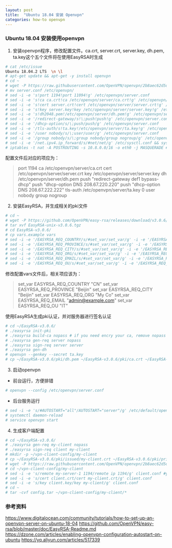 ```yaml
---
layout: post
title:  "Ubuntu 18.04 安装 Openvpn"
categories: how-to openvpn
---
```

### Ubuntu 18.04 安装使用openvpn

1. 安装openvpn程序，修改配置文件。ca.crt, server.crt, server.key, dh.pem, ta.key这个五个文件将在使用EasyRSA时生成
```bash
# cat /etc/issue
Ubuntu 18.04.2 LTS  \n \l
# apt-get update && apt-get -y install openvpn
# cd ~
# wget -P https://raw.githubusercontent.com/OpenVPN/openvpn/2b8aec62d5db2c17d5d4052991bc18272748bf29/sample/sample-config-files/server.conf
# mv server.conf /etc/openvpn/
# sed -i -e 's!port 1194!port 11094!g' /etc/openvpn/server.conf
# sed -i -e 's!ca ca.crt!ca /etc/openvpn/server/ca.crt!g' /etc/openvpn/server.conf
# sed -i -e 's!cert server.crt!cert /etc/openvpn/server/server.crt!g' /etc/openvpn/server.conf
# sed -i -e 's!key server.key!key /etc/openvpn/server/server.key!g' /etc/openvpn/server.conf
# sed -i -e 's!dh2048.pem!/etc/openvpn/server/dh.pem!g' /etc/openvpn/server.conf
# sed -i -e '/redirect-gateway/s!\;push!push!g' /etc/openvpn/server.conf
# sed -i -e '/dhcp-option/s/\;push/push/g' /etc/openvpn/server.conf
# sed -i -e '/tls-auth/s!ta.key!/etc/openvpn/server/ta.key!g' /etc/openvpn/server.conf
# sed -i -e '/user nobody/s/\;user/user/g' /etc/openvpn/server.conf
# sed -i -e '/group nobody/s/\;group nobody/group nogroup/g' /etc/openvpn/server.conf
# sed -i -e '/net.ipv4.ip_forward/s/#net/net/g' /etc/sysctl.conf && sysctl -p
# iptables -t nat -A POSTROUTING -s 10.8.0.0/16 -o eth0 -j MASQUERADE #eth0 needed to change depend your system
```

配置文件后对应的项应为：
>port 1194
>ca /etc/openvpn/server/ca.crt
>cert /etc/openvpn/server/server.crt
>key /etc/openvpn/server/server.key
>dh /etc/openvpn/server/dh.pem
>push "redirect-gateway def1 bypass-dhcp"
>push "dhcp-option DNS 208.67.220.220"
>push "dhcp-option DNS 208.67.222.222"
>tls-auth /etc/openvpn/server/ta.key 0
>user nobody
>group nogroup


2. 安装EasyRSA，并生成相关的pki文件

```bash
# cd ~
# wget -P https://github.com/OpenVPN/easy-rsa/releases/download/v3.0.6/EasyRSA-unix-v3.0.6.tgz
# tar xvf EasyRSA-unix-v3.0.6.tgz
# cd EasyRSA-v3.0.6/
# cp vars.example vars
# sed -i -e '/EASYRSA_REQ_COUNTRY/s/#set_var/set_var/g' -i -e '/EASYRSA_REQ_COUNTRY/s/US/CN/g' vars
# sed -i -e '/EASYRSA_REQ_PROVINCE/s/#set_var/set_var/g' -i -e '/EASYRSA_REQ_PROVINCE/s/California/Beijin/g' vars
# sed -i -e '/EASYRSA_REQ_CITY/s/#set_var/set_var/g' -i -e '/EASYRSA_REQ_CITY/s/San Francisco/Beijin/g' vars
# sed -i -e '/EASYRSA_REQ_ORG/s/#set_var/set_var/g' -i -e '/EASYRSA_REQ_ORG/s/Copyleft Certificate Co/My Co/g' vars
# sed -i -e '/EASYRSA_REQ_EMAIL/s/#set_var/set_var/g' -i -e '/EASYRSA_REQ_EMAIL/s/me@example.net/admin@example.com/g' vars
# sed -i -e '/EASYRSA_REQ_OU/s/#set_var/set_var/g' -i -e '/EASYRSA_REQ_OU/s/My Organizational Unit/IT/g' vars
```

修改配置vars文件后，相关项应该为：
>set_var EASYRSA_REQ_COUNTRY     "CN"
>set_var EASYRSA_REQ_PROVINCE    "Beijin"
>set_var EASYRSA_REQ_CITY        "Beijin"
>set_var EASYRSA_REQ_ORG "My Co"
>set_var EASYRSA_REQ_EMAIL       "admin@example.com"
>set_var EASYRSA_REQ_OU          "IT"

使用EasyRSA生成pki认证，并对服务器进行签名认证
```bash
# cd ~/EasyRSA-v3.0.6/
# ./easyrsa init-pki
# ./easyrsa build-ca nopass # if you need encry your ca, remove nopass
# ./easyrsa gen-req server nopass
# ./easyrsa sign-req server server
# ./easyrsa gen-dh
# openvpn --genkey --secret ta.key
# cp ~/EasyRSA-v3.0.6/pki/dh.pem ~/EasyRSA-v3.0.6/pki/ca.crt ~/EasyRSA-v3.0.6/pki/issued/server.crt ~/EasyRSA-v3.0.6/pki/private/server.key ~/EasyRSA-v3.0.6/ta.key  /etc/openvpn/server # copy 5 files to config dir
```

3. 启动openvpn
- 前台运行，方便排错
```bash
# openvpn --config /etc/openvpn/server.conf
```

- 后台服务运行
```bash
# sed -i -e 's/#AUTOSTART="all"/AUTOSTART="server"/g' /etc/default/openvpn
# systemctl daemon-reload
# service openvpn start
```

4. 生成客户端配置

```bash
# cd ~/EasyRSA-v3.0.6/
# ./easyrsa gen-req my-client nopass
# ./easyrsa sign-req client my-client
# mkdir -p ~/vpn-client-config/my-client
# cp ~/EasyRSA-v3.0.6/pki/issued/my-client.crt ~/EasyRSA-v3.0.6/pki/private/my-client.key ~/EasyRSA-v3.0.6/pki/ca.crt ~/EasyRSA-v3.0.6/ta.key ~/vpn-client-config/my-client
# wget -P https://raw.githubusercontent.com/OpenVPN/openvpn/2b8aec62d5db2c17d5d4052991bc18272748bf29/sample/sample-config-files/client.conf
# cd ~/vpn-client-config/my-client
# sed -i -e 's/remote my-server-1 1194/remote ip 1194/g' client.conf #your ownip or servername and port
# sed -i -e 's/cert client.crt/cert my-client.crt/g' client.conf
# sed -i -e 's/key client.key/key my-client/g' client.conf
# cd ~
# tar -cvf config.tar ~/vpn-client-config/my-client/*
```

### 参考资料
https://www.digitalocean.com/community/tutorials/how-to-set-up-an-openvpn-server-on-ubuntu-18-04
https://github.com/OpenVPN/easy-rsa/blob/master/doc/EasyRSA-Readme.md
https://dzone.com/articles/enabling-openvpn-configuration-autostart-on-ubuntu
https://yq.aliyun.com/articles/517339
